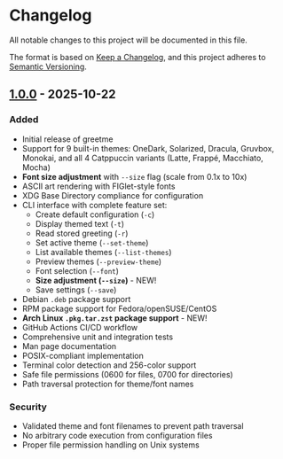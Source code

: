 # Changelog

All notable changes to this project will be documented in this file.

The format is based on [Keep a Changelog](https://keepachangelog.com/en/1.0.0/),
and this project adheres to [Semantic Versioning](https://semver.org/spec/v2.0.0.html).

## [1.0.0] - 2025-10-22

### Added
- Initial release of greetme
- Support for 9 built-in themes: OneDark, Solarized, Dracula, Gruvbox, Monokai, and all 4 Catppuccin variants (Latte, Frappé, Macchiato, Mocha)
- **Font size adjustment** with `--size` flag (scale from 0.1x to 10x)
- ASCII art rendering with FIGlet-style fonts
- XDG Base Directory compliance for configuration
- CLI interface with complete feature set:
  - Create default configuration (`-c`)
  - Display themed text (`-t`)
  - Read stored greeting (`-r`)
  - Set active theme (`--set-theme`)
  - List available themes (`--list-themes`)
  - Preview themes (`--preview-theme`)
  - Font selection (`--font`)
  - **Size adjustment (`--size`)** - NEW!
  - Save settings (`--save`)
- Debian `.deb` package support
- RPM package support for Fedora/openSUSE/CentOS
- **Arch Linux `.pkg.tar.zst` package support** - NEW!
- GitHub Actions CI/CD workflow
- Comprehensive unit and integration tests
- Man page documentation
- POSIX-compliant implementation
- Terminal color detection and 256-color support
- Safe file permissions (0600 for files, 0700 for directories)
- Path traversal protection for theme/font names

### Security
- Validated theme and font filenames to prevent path traversal
- No arbitrary code execution from configuration files
- Proper file permission handling on Unix systems

[1.0.0]: https://github.com/user/greetme/releases/tag/v1.0.0
